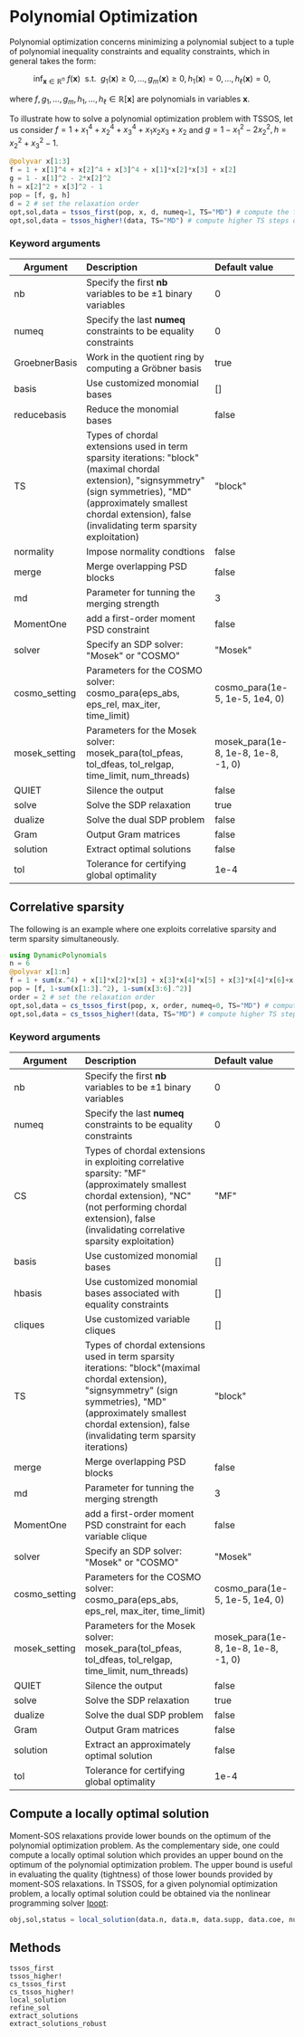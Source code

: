 # Polynomial Optimization

Polynomial optimization concerns minimizing a polynomial subject to a tuple of polynomial inequality constraints and equality constraints, which in general takes the form:

$$\mathrm{inf}_{\mathbf{x}\in\mathbb{R}^n}\ f(\mathbf{x})\ \text{ s.t. }\ g_1(\mathbf{x})\ge0,\ldots,g_m(\mathbf{x})\ge0,h_1(\mathbf{x})=0,\ldots,h_{\ell}(\mathbf{x})=0,$$

where $f,g_1,\ldots,g_m,h_1,\ldots,h_{\ell}\in\mathbb{R}[\mathbf{x}]$ are polynomials in variables $\mathbf{x}$.

To illustrate how to solve a polynomial optimization problem with TSSOS, let us consider $f=1+x_1^4+x_2^4+x_3^4+x_1x_2x_3+x_2$ and $g=1-x_1^2-2x_2^2, h=x_2^2+x_3^2-1$.

```Julia
@polyvar x[1:3]
f = 1 + x[1]^4 + x[2]^4 + x[3]^4 + x[1]*x[2]*x[3] + x[2]
g = 1 - x[1]^2 - 2*x[2]^2
h = x[2]^2 + x[3]^2 - 1
pop = [f, g, h]
d = 2 # set the relaxation order
opt,sol,data = tssos_first(pop, x, d, numeq=1, TS="MD") # compute the first TS step of the TSSOS hierarchy
opt,sol,data = tssos_higher!(data, TS="MD") # compute higher TS steps of the TSSOS hierarchy
```

### Keyword arguments
Argument | Description | Default value
--- | :--- | :---
nb | Specify the first **nb** variables to be $\pm1$ binary variables | 0
numeq | Specify the last **numeq** constraints to be equality constraints | 0
GroebnerBasis | Work in the quotient ring by computing a Gröbner basis | true
basis | Use customized monomial bases | []
reducebasis | Reduce the monomial bases | false
TS | Types of chordal extensions used in term sparsity iterations: "block"(maximal chordal extension), "signsymmetry" (sign symmetries), "MD" (approximately smallest chordal extension), false (invalidating term sparsity exploitation) | "block"
normality | Impose normality condtions | false
merge | Merge overlapping PSD blocks | false
md | Parameter for tunning the merging strength | 3
MomentOne | add a first-order moment PSD constraint | false
solver | Specify an SDP solver: "Mosek" or "COSMO" | "Mosek"
cosmo\_setting | Parameters for the COSMO solver: cosmo\_para(eps\_abs, eps\_rel, max\_iter, time\_limit) | cosmo\_para(1e-5, 1e-5, 1e4, 0)
mosek\_setting | Parameters for the Mosek solver: mosek\_para(tol\_pfeas, tol\_dfeas, tol\_relgap, time\_limit, num\_threads) | mosek\_para(1e-8, 1e-8, 1e-8, -1, 0)
QUIET | Silence the output| false
solve | Solve the SDP relaxation | true
dualize | Solve the dual SDP problem | false
Gram | Output Gram matrices | false
solution | Extract optimal solutions | false
tol | Tolerance for certifying global optimality | 1e-4

## Correlative sparsity
The following is an example where one exploits correlative sparsity and term sparsity simultaneously.

```Julia
using DynamicPolynomials
n = 6
@polyvar x[1:n]
f = 1 + sum(x.^4) + x[1]*x[2]*x[3] + x[3]*x[4]*x[5] + x[3]*x[4]*x[6]+x[3]*x[5]*x[6] + x[4]*x[5]*x[6]
pop = [f, 1-sum(x[1:3].^2), 1-sum(x[3:6].^2)]
order = 2 # set the relaxation order
opt,sol,data = cs_tssos_first(pop, x, order, numeq=0, TS="MD") # compute the first TS step of the CS-TSSOS hierarchy
opt,sol,data = cs_tssos_higher!(data, TS="MD") # compute higher TS steps of the CS-TSSOS hierarchy
```

### Keyword arguments
Argument | Description | Default value
--- | :--- | :---
nb | Specify the first **nb** variables to be $\pm1$ binary variables | 0
numeq | Specify the last **numeq** constraints to be equality constraints | 0
CS | Types of chordal extensions in exploiting correlative sparsity: "MF" (approximately smallest chordal extension), "NC" (not performing chordal extension), false (invalidating correlative sparsity exploitation) | "MF"
basis | Use customized monomial bases | []
hbasis | Use customized monomial bases associated with equality constraints | []
cliques | Use customized variable cliques | []
TS | Types of chordal extensions used in term sparsity iterations: "block"(maximal chordal extension), "signsymmetry" (sign symmetries), "MD" (approximately smallest chordal extension), false (invalidating term sparsity iterations) | "block"
merge | Merge overlapping PSD blocks | false
md | Parameter for tunning the merging strength | 3
MomentOne | add a first-order moment PSD constraint for each variable clique | false
solver | Specify an SDP solver: "Mosek" or "COSMO" | "Mosek"
cosmo\_setting | Parameters for the COSMO solver: cosmo\_para(eps\_abs, eps\_rel, max\_iter, time\_limit) | cosmo\_para(1e-5, 1e-5, 1e4, 0)
mosek\_setting | Parameters for the Mosek solver: mosek\_para(tol\_pfeas, tol\_dfeas, tol\_relgap, time\_limit, num\_threads) | mosek\_para(1e-8, 1e-8, 1e-8, -1, 0)
QUIET | Silence the output| false
solve | Solve the SDP relaxation | true
dualize | Solve the dual SDP problem | false
Gram | Output Gram matrices | false
solution | Extract an approximately optimal solution | false
tol | Tolerance for certifying global optimality | 1e-4

## Compute a locally optimal solution
Moment-SOS relaxations provide lower bounds on the optimum of the polynomial optimization problem. As the complementary side, one could compute a locally optimal solution which provides an upper bound on the optimum of the polynomial optimization problem. The upper bound is useful in evaluating the quality (tightness) of those lower bounds provided by moment-SOS relaxations. In TSSOS, for a given polynomial optimization problem, a locally optimal solution could be obtained via the nonlinear programming solver [Ipopt](https://github.com/jump-dev/Ipopt.jl):

```Julia
obj,sol,status = local_solution(data.n, data.m, data.supp, data.coe, numeq=data.numeq, startpoint=rand(data.n))
```

## Methods
```@docs
tssos_first
tssos_higher!
cs_tssos_first
cs_tssos_higher!
local_solution
refine_sol
extract_solutions
extract_solutions_robust
```

